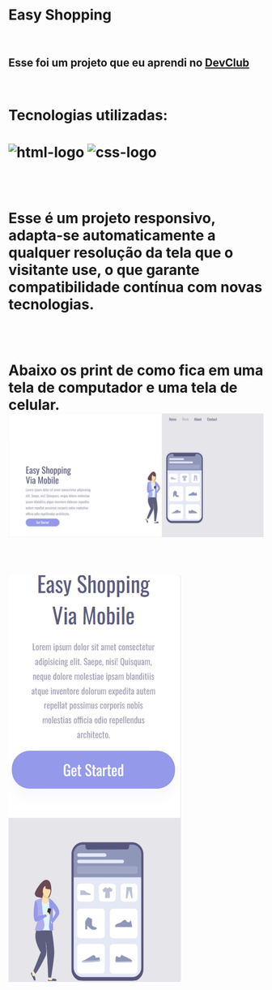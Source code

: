 <h1>Easy Shopping</h1>
<br>
<h2>Esse foi um projeto que eu aprendi no <a href="https://rodolfomori.com.br/devclub">DevClub</a></h2>
<br>
<h1>Tecnologias utilizadas:<h1>
<img src="https://img.shields.io/badge/HTML5-E34F26?style=for-the-badge&logo=html5&logoColor=white" alt=html-logo> 
<img src="https://img.shields.io/badge/CSS3-1572B6?style=for-the-badge&logo=css3&logoColor=white"alt=css-logo>  
  <br>
  <br>
  <br>
<p>Esse é um projeto responsivo, adapta-se automaticamente a qualquer resolução da tela que o visitante use, o que garante compatibilidade contínua com novas tecnologias.</p>
<br>
<br>
<a>Abaixo os print de como fica em uma tela de computador e uma tela de celular.<a>

<img src="https://github.com/FelipeAraujo2001/Easy-Shopping/blob/main/PC%20Projeto%20Mobile.png?raw=true">
<br>
<br>
<br>
<img src="https://github.com/FelipeAraujo2001/Easy-Shopping/blob/main/print%20projeto%20Mobile%20Cel.png?raw=true">

